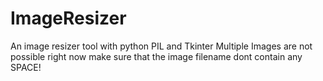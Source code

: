 # ImageResizer
An image resizer tool with python PIL and Tkinter 
Multiple Images are not possible right now 
make sure that the image filename dont contain any SPACE!
